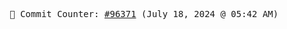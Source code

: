<p align="center">
    <samp>
        📮 Commit Counter: <a href="https://github.com/Javascript-void0/Javascript-void0/commits/main">#96371</a> (July 18, 2024 @ 05:42 AM)
    </samp>
</p>